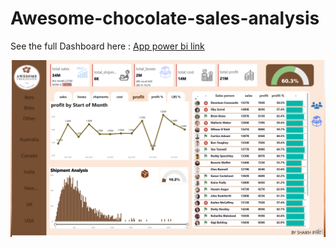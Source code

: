 # Awesome-chocolate-sales-analysis
See the full Dashboard here : [App power bi link](https://app.powerbi.com/view?r=eyJrIjoiN2Q4NWMxMGItNmQxMy00NmZhLWI2YTgtMjhlZGFjYWE3YWU1IiwidCI6ImM2ZTU0OWIzLTVmNDUtNDAzMi1hYWU5LWQ0MjQ0ZGM1YjJjNCJ9)

![Portfolio Dashbord](Dashboard.PNG)
